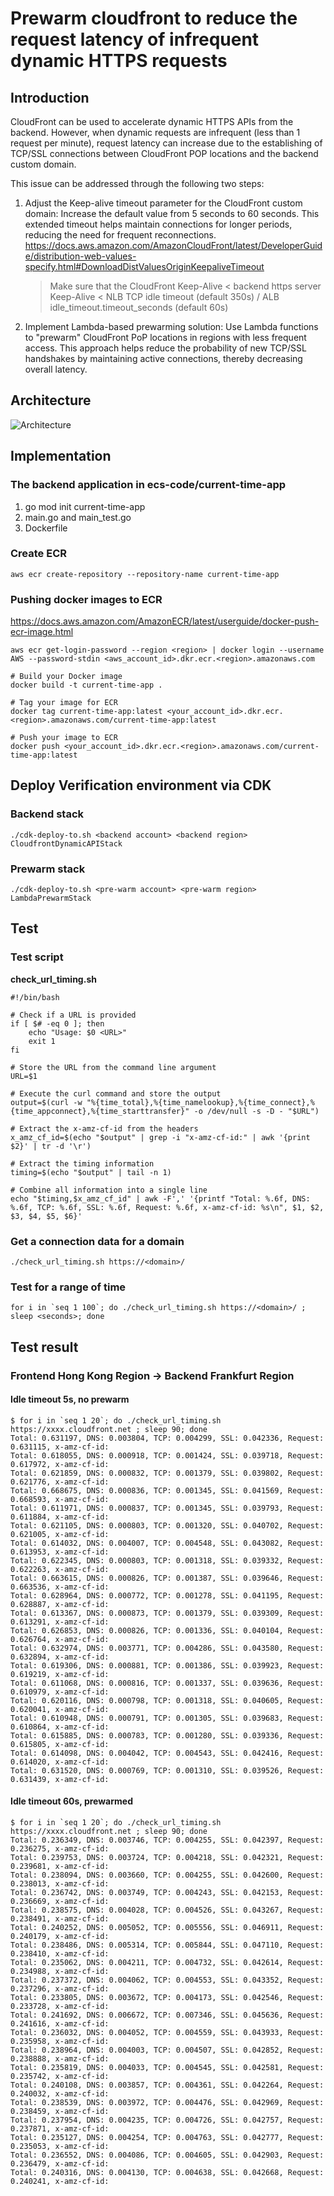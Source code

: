 # Prewarm cloudfront to reduce the request latency of infrequent dynamic HTTPS requests

## Introduction

CloudFront can be used to accelerate dynamic HTTPS APIs from the backend. However, when dynamic requests are infrequent (less than 1 request per minute), request latency can increase due to the establishing of TCP/SSL connections between CloudFront POP locations and the backend custom domain.

This issue can be addressed through the following two steps:

1. Adjust the Keep-alive timeout parameter for the CloudFront custom domain:
   Increase the default value from 5 seconds to 60 seconds. This extended timeout helps maintain connections for longer periods, reducing the need for frequent reconnections.
   https://docs.aws.amazon.com/AmazonCloudFront/latest/DeveloperGuide/distribution-web-values-specify.html#DownloadDistValuesOriginKeepaliveTimeout

   > Make sure that the CloudFront Keep-Alive < backend https server Keep-Alive < NLB TCP idle timeout (default 350s) / ALB idle_timeout.timeout_seconds (default 60s)

2. Implement Lambda-based prewarming solution:
   Use Lambda functions to "prewarm" CloudFront PoP locations in regions with less frequent access. This approach helps reduce the probability of new TCP/SSL handshakes by maintaining active connections, thereby decreasing overall latency.


## Architecture

![Architecture](./picture/cloudfront-prewarm.drawio.png)

## Implementation
### The backend application in ecs-code/current-time-app

1. go mod init current-time-app
2. main.go and main_test.go
3. Dockerfile

### Create ECR 

```
aws ecr create-repository --repository-name current-time-app
```

### Pushing docker images to ECR

https://docs.aws.amazon.com/AmazonECR/latest/userguide/docker-push-ecr-image.html


```
aws ecr get-login-password --region <region> | docker login --username AWS --password-stdin <aws_account_id>.dkr.ecr.<region>.amazonaws.com
```

```
# Build your Docker image
docker build -t current-time-app .

# Tag your image for ECR
docker tag current-time-app:latest <your_account_id>.dkr.ecr.<region>.amazonaws.com/current-time-app:latest

# Push your image to ECR
docker push <your_account_id>.dkr.ecr.<region>.amazonaws.com/current-time-app:latest
```

## Deploy Verification environment via CDK

### Backend stack

```
./cdk-deploy-to.sh <backend account> <backend region> CloudfrontDynamicAPIStack
```

### Prewarm stack

```
./cdk-deploy-to.sh <pre-warm account> <pre-warm region> LambdaPrewarmStack
```

## Test

### Test script

**check_url_timing.sh**

```
#!/bin/bash

# Check if a URL is provided
if [ $# -eq 0 ]; then
    echo "Usage: $0 <URL>"
    exit 1
fi

# Store the URL from the command line argument
URL=$1

# Execute the curl command and store the output
output=$(curl -w "%{time_total},%{time_namelookup},%{time_connect},%{time_appconnect},%{time_starttransfer}" -o /dev/null -s -D - "$URL")

# Extract the x-amz-cf-id from the headers
x_amz_cf_id=$(echo "$output" | grep -i "x-amz-cf-id:" | awk '{print $2}' | tr -d '\r')

# Extract the timing information
timing=$(echo "$output" | tail -n 1)

# Combine all information into a single line
echo "$timing,$x_amz_cf_id" | awk -F',' '{printf "Total: %.6f, DNS: %.6f, TCP: %.6f, SSL: %.6f, Request: %.6f, x-amz-cf-id: %s\n", $1, $2, $3, $4, $5, $6}'
```

### Get a connection data for a domain
```
./check_url_timing.sh https://<domain>/
```

### Test for a range of time

```
for i in `seq 1 100`; do ./check_url_timing.sh https://<domain>/ ; sleep <seconds>; done
```

## Test result

### Frontend Hong Kong Region -> Backend Frankfurt Region

#### Idle timeout 5s, no prewarm

```
$ for i in `seq 1 20`; do ./check_url_timing.sh  https://xxxx.cloudfront.net ; sleep 90; done
Total: 0.631197, DNS: 0.003804, TCP: 0.004299, SSL: 0.042336, Request: 0.631115, x-amz-cf-id: 
Total: 0.618055, DNS: 0.000918, TCP: 0.001424, SSL: 0.039718, Request: 0.617972, x-amz-cf-id: 
Total: 0.621859, DNS: 0.000832, TCP: 0.001379, SSL: 0.039802, Request: 0.621776, x-amz-cf-id: 
Total: 0.668675, DNS: 0.000836, TCP: 0.001345, SSL: 0.041569, Request: 0.668593, x-amz-cf-id: 
Total: 0.611971, DNS: 0.000837, TCP: 0.001345, SSL: 0.039793, Request: 0.611884, x-amz-cf-id: 
Total: 0.621105, DNS: 0.000803, TCP: 0.001320, SSL: 0.040702, Request: 0.621005, x-amz-cf-id: 
Total: 0.614032, DNS: 0.004007, TCP: 0.004548, SSL: 0.043082, Request: 0.613953, x-amz-cf-id: 
Total: 0.622345, DNS: 0.000803, TCP: 0.001318, SSL: 0.039332, Request: 0.622263, x-amz-cf-id: 
Total: 0.663615, DNS: 0.000826, TCP: 0.001387, SSL: 0.039646, Request: 0.663536, x-amz-cf-id: 
Total: 0.628964, DNS: 0.000772, TCP: 0.001278, SSL: 0.041195, Request: 0.628887, x-amz-cf-id: 
Total: 0.613367, DNS: 0.000873, TCP: 0.001379, SSL: 0.039309, Request: 0.613291, x-amz-cf-id: 
Total: 0.626853, DNS: 0.000826, TCP: 0.001336, SSL: 0.040104, Request: 0.626764, x-amz-cf-id: 
Total: 0.632974, DNS: 0.003771, TCP: 0.004286, SSL: 0.043580, Request: 0.632894, x-amz-cf-id: 
Total: 0.619306, DNS: 0.000881, TCP: 0.001386, SSL: 0.039923, Request: 0.619219, x-amz-cf-id: 
Total: 0.611068, DNS: 0.000816, TCP: 0.001337, SSL: 0.039636, Request: 0.610979, x-amz-cf-id: 
Total: 0.620116, DNS: 0.000798, TCP: 0.001318, SSL: 0.040605, Request: 0.620041, x-amz-cf-id: 
Total: 0.610948, DNS: 0.000791, TCP: 0.001305, SSL: 0.039683, Request: 0.610864, x-amz-cf-id: 
Total: 0.615885, DNS: 0.000783, TCP: 0.001280, SSL: 0.039336, Request: 0.615805, x-amz-cf-id: 
Total: 0.614098, DNS: 0.004042, TCP: 0.004543, SSL: 0.042416, Request: 0.614020, x-amz-cf-id: 
Total: 0.631520, DNS: 0.000769, TCP: 0.001310, SSL: 0.039526, Request: 0.631439, x-amz-cf-id: 
```


#### Idle timeout 60s, prewarmed

```
$ for i in `seq 1 20`; do ./check_url_timing.sh  https://xxxx.cloudfront.net ; sleep 90; done
Total: 0.236349, DNS: 0.003746, TCP: 0.004255, SSL: 0.042397, Request: 0.236275, x-amz-cf-id: 
Total: 0.239753, DNS: 0.003724, TCP: 0.004218, SSL: 0.042321, Request: 0.239681, x-amz-cf-id: 
Total: 0.238094, DNS: 0.003660, TCP: 0.004255, SSL: 0.042600, Request: 0.238013, x-amz-cf-id: 
Total: 0.236742, DNS: 0.003749, TCP: 0.004243, SSL: 0.042153, Request: 0.236669, x-amz-cf-id: 
Total: 0.238575, DNS: 0.004028, TCP: 0.004526, SSL: 0.043267, Request: 0.238491, x-amz-cf-id: 
Total: 0.240252, DNS: 0.005052, TCP: 0.005556, SSL: 0.046911, Request: 0.240179, x-amz-cf-id: 
Total: 0.238486, DNS: 0.005314, TCP: 0.005844, SSL: 0.047110, Request: 0.238410, x-amz-cf-id: 
Total: 0.235062, DNS: 0.004211, TCP: 0.004732, SSL: 0.042614, Request: 0.234988, x-amz-cf-id: 
Total: 0.237372, DNS: 0.004062, TCP: 0.004553, SSL: 0.043352, Request: 0.237296, x-amz-cf-id:
Total: 0.233805, DNS: 0.003672, TCP: 0.004173, SSL: 0.042546, Request: 0.233728, x-amz-cf-id: 
Total: 0.241692, DNS: 0.006672, TCP: 0.007346, SSL: 0.045636, Request: 0.241616, x-amz-cf-id: 
Total: 0.236032, DNS: 0.004052, TCP: 0.004559, SSL: 0.043933, Request: 0.235958, x-amz-cf-id: 
Total: 0.238964, DNS: 0.004003, TCP: 0.004507, SSL: 0.042852, Request: 0.238888, x-amz-cf-id: 
Total: 0.235819, DNS: 0.004033, TCP: 0.004545, SSL: 0.042581, Request: 0.235742, x-amz-cf-id: 
Total: 0.240108, DNS: 0.003857, TCP: 0.004361, SSL: 0.042264, Request: 0.240032, x-amz-cf-id: 
Total: 0.238539, DNS: 0.003972, TCP: 0.004476, SSL: 0.042969, Request: 0.238459, x-amz-cf-id: 
Total: 0.237954, DNS: 0.004235, TCP: 0.004726, SSL: 0.042757, Request: 0.237871, x-amz-cf-id: 
Total: 0.235127, DNS: 0.004254, TCP: 0.004763, SSL: 0.042777, Request: 0.235053, x-amz-cf-id: 
Total: 0.236552, DNS: 0.004086, TCP: 0.004605, SSL: 0.042903, Request: 0.236479, x-amz-cf-id: 
Total: 0.240316, DNS: 0.004130, TCP: 0.004638, SSL: 0.042668, Request: 0.240241, x-amz-cf-id: 

```

